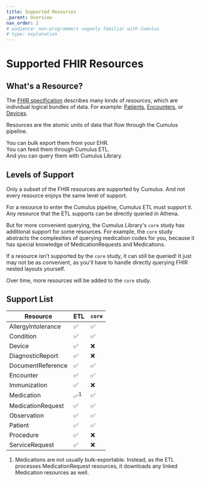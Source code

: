 ```yaml
---
title: Supported Resources
_parent: Overview
nav_order: 2
# audience: non-programmers vaguely familiar with Cumulus
# type: explanation
---
```


# Supported FHIR Resources

## What's a Resource?

The [FHIR specification](https://www.hl7.org/fhir/R4/) describes many kinds of _resources_,
which are individual logical bundles of data.
For example: [Patients](https://www.hl7.org/fhir/R4/patient.html),
[Encounters](https://www.hl7.org/fhir/R4/encounter.html),
or [Devices](https://www.hl7.org/fhir/R4/device.html).

Resources are the atomic units of data that flow through the Cumulus pipeline.

You can bulk export them from your EHR.<br/>
You can feed them through Cumulus ETL.<br/>
And you can query them with Cumulus Library.

## Levels of Support

Only a subset of the FHIR resources are supported by Cumulus.
And not every resource enjoys the same level of support.

For a resource to enter the Cumulus pipeline, Cumulus ETL must support it.
Any resource that the ETL supports can be directly queried in Athena. 

But for more convenient querying,
the Cumulus Library's `core` study has additional support for some resources.
For example, the `core` study abstracts the complexities of querying medication
codes for you, because it has special knowledge of MedicationRequests and
Medications.

If a resource isn't supported by the `core` study, it can still be queried!
It just may not be as convenient,
as you'll have to handle directly querying FHIR nested layouts yourself.

Over time, more resources will be added to the `core` study.

## Support List

| Resource           | ETL           | `core` |
|--------------------|---------------|--------|
| AllergyIntolerance | ✅             | ✅      |
| Condition          | ✅             | ✅      |
| Device             | ✅             | ❌      |
| DiagnosticReport   | ✅             | ❌      |
| DocumentReference  | ✅             | ✅      |
| Encounter          | ✅             | ✅      |
| Immunization       | ✅             | ❌      |
| Medication         | ✅<sup>1</sup> | ✅      |
| MedicationRequest  | ✅             | ✅      |
| Observation        | ✅             | ✅      |
| Patient            | ✅             | ✅      |
| Procedure          | ✅             | ❌      |
| ServiceRequest     | ✅             | ❌      |

1. Medications are not usually bulk-exportable.
Instead, as the ETL processes MedicationRequest resources,
it downloads any linked Medication resources as well.

